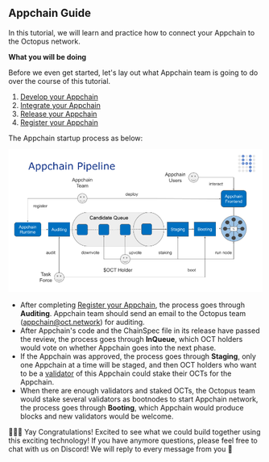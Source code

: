 ## Appchain Guide

In this tutorial, we will learn and practice how to connect your Appchain to the Octopus network.

**What you will be doing**

Before we even get started, let's lay out what Appchain team is going to do over the course of this tutorial.

1. [Develop your Appchain](./develop.md)
2. [Integrate your Appchain](./integrate.md)
3. [Release your Appchain](./release.md)
4. [Register your Appchain](./register.md)


The Appchain startup process as below:

![Appchain_Pipeline](./appchain_pipeline.png)

* After completing [Register your Appchain](./register.md), the process goes through **Auditing**. Appchain team should send an email to the Octopus team (appchain@oct.network) for auditing. 
* After Appchain's code and the ChainSpec file in its release have passed the review, the process goes through **InQueue**, which OCT holders would vote on whether Appchain goes into the next phase. 
* If the Appchain was approved, the process goes through **Staging**, only one Appchain at a time will be staged, and then OCT holders who want to be a [validator](../validator/guide.md) of this Appchain could stake their OCTs for the Appchain. 
* When there are enough validators and staked OCTs, the Octopus team would stake several validators as bootnodes to start Appchain network, the process goes through **Booting**, which Appchain would produce blocks and new validators would be welcome.

🎉🎉🎉 Yay Congratulations! Excited to see what we could build together using this exciting technology! If you have anymore questions, please feel free to chat with us on Discord! We will reply to every message from you 🤟